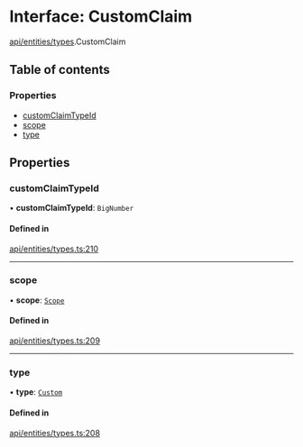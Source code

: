 # Interface: CustomClaim

[api/entities/types](../wiki/api.entities.types).CustomClaim

## Table of contents

### Properties

- [customClaimTypeId](../wiki/api.entities.types.CustomClaim#customclaimtypeid)
- [scope](../wiki/api.entities.types.CustomClaim#scope)
- [type](../wiki/api.entities.types.CustomClaim#type)

## Properties

### customClaimTypeId

• **customClaimTypeId**: `BigNumber`

#### Defined in

[api/entities/types.ts:210](https://github.com/PolymeshAssociation/polymesh-sdk/blob/fe2e6dd1/src/api/entities/types.ts#L210)

___

### scope

• **scope**: [`Scope`](../wiki/api.entities.types.Scope)

#### Defined in

[api/entities/types.ts:209](https://github.com/PolymeshAssociation/polymesh-sdk/blob/fe2e6dd1/src/api/entities/types.ts#L209)

___

### type

• **type**: [`Custom`](../wiki/api.entities.types.ClaimType#custom)

#### Defined in

[api/entities/types.ts:208](https://github.com/PolymeshAssociation/polymesh-sdk/blob/fe2e6dd1/src/api/entities/types.ts#L208)
